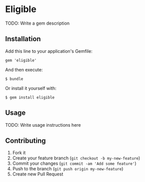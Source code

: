 # Eligible

TODO: Write a gem description

## Installation

Add this line to your application's Gemfile:

    gem 'eligible'

And then execute:

    $ bundle

Or install it yourself with:

    $ gem install eligible

## Usage

TODO: Write usage instructions here

## Contributing

1. Fork it
2. Create your feature branch (`git checkout -b my-new-feature`)
3. Commit your changes (`git commit -am 'Add some feature'`)
4. Push to the branch (`git push origin my-new-feature`)
5. Create new Pull Request
